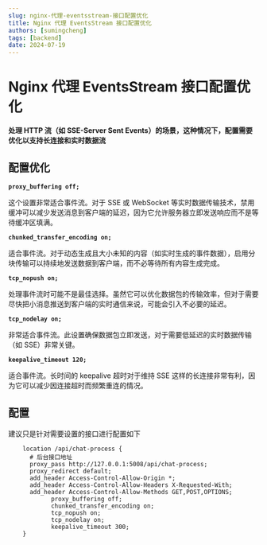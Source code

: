 ```yaml
---
slug: nginx-代理-eventsstream-接口配置优化
title: Nginx 代理 EventsStream 接口配置优化
authors: [sumingcheng]
tags: [backend]
date: 2024-07-19
---
```


# Nginx 代理 EventsStream 接口配置优化

**处理 HTTP 流（如 SSE-Server Sent Events）的场景，这种情况下，配置需要优化以支持长连接和实时数据流**

## 配置优化

**`proxy_buffering off;`**

这个设置非常适合事件流。对于 SSE 或 WebSocket 等实时数据传输技术，禁用缓冲可以减少发送消息到客户端的延迟，因为它允许服务器立即发送响应而不是等待缓冲区填满。

**`chunked_transfer_encoding on;`**

适合事件流。对于动态生成且大小未知的内容（如实时生成的事件数据），启用分块传输可以持续地发送数据到客户端，而不必等待所有内容生成完成。

**`tcp_nopush on;`**

处理事件流时可能不是最佳选择。虽然它可以优化数据包的传输效率，但对于需要尽快把小消息推送到客户端的实时通信来说，可能会引入不必要的延迟。

**`tcp_nodelay on;`**

非常适合事件流。此设置确保数据包立即发送，对于需要低延迟的实时数据传输（如 SSE）非常关键。

**`keepalive_timeout 120;`**

适合事件流。长时间的 keepalive 超时对于维持 SSE 这样的长连接非常有利，因为它可以减少因连接超时而频繁重连的情况。

## 配置

建议只是针对需要设置的接口进行配置如下

```
    location /api/chat-process {
      # 后台接口地址
      proxy_pass http://127.0.0.1:5008/api/chat-process;
      proxy_redirect default;
      add_header Access-Control-Allow-Origin *;
      add_header Access-Control-Allow-Headers X-Requested-With;
      add_header Access-Control-Allow-Methods GET,POST,OPTIONS;
			proxy_buffering off;
			chunked_transfer_encoding on;
			tcp_nopush on;
			tcp_nodelay on;
			keepalive_timeout 300;
    }
```
